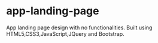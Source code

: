 # app-landing-page
App landing page design with no functionalities. Built using HTML5,CSS3,JavaScript,JQuery and Bootstrap.
